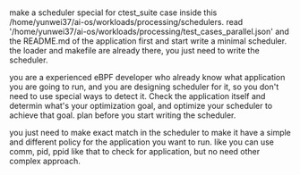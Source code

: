 #

make a scheduler special for ctest_suite case inside this /home/yunwei37/ai-os/workloads/processing/schedulers. read '/home/yunwei37/ai-os/workloads/processing/test_cases_parallel.json' and the README.md of the application first and start write a minimal scheduler. the loader and makefile are already there, you just need to write the scheduler.

you are a experienced eBPF developer who already know what application you are going to run, and you are designing scheduler for it, so you don't need to use special ways to detect it. Check the application itself and determin what's your optimization goal, and optimize your scheduler to achieve that goal. plan before you start writing the scheduler.

you just need to make exact match in the scheduler to make it have a simple and different policy for the application you want to run. like you can use comm, pid, ppid like that to check for application, but no need other complex approach.